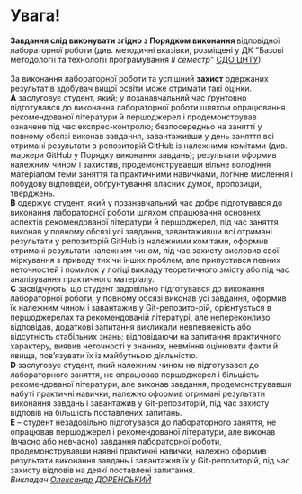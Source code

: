 ﻿# Увага!
<b>Завдання слід виконувати згідно з Порядком виконання </b> відповідної лабораторної роботи (див. методичні вказівки, розміщені у ДК "Базові методології та технології програмування <i>ІІ семестр</i>"  <a href="http://moodle.kntu.kr.ua/">СДО ЦНТУ</a>).<br><br>
За виконання лабораторної роботи та успішний <b>захист</b> одержаних результатів здобувач вищої освіти може отримати такі оцінки.
<br><b>A</b> заслуговує студент, який; у позанавчальний час ґрунтовно підготувався до виконання лабораторної роботи шляхом опрацювання рекомендованої літератури й першоджерел і продемонстрував означене під час експрес-контролю; безпосередньо на занятті у повному обсязі виконав завдання, завантаживши у день заняття всі отримані результати в репозиторій GitHub із належними комітами (див. маркери GitHub у Порядку виконання завдань); результати оформив належним чином і захистив, продемонструвавши вільне володіння матеріалом теми заняття та практичними навичками, логічне мислення і побудову відповідей, обґрунтування власних думок, пропозицій, тверджень.
<br><b>B</b> одержує студент, який у позанавчальний час добре підготувався до виконання лабораторної роботи шляхом опрацювання основних аспектів рекомендованої літератури й першоджерел, під час заняття виконав у повному обсязі усі завдання, завантаживши всі отримані результати у репозиторій GitHub із належними комітами, оформив отримані результати належним чином, під час захисту висловив свої міркування з приводу тих чи інших проблем, але припустився певних неточностей і помилок у логіці викладу теоретичного змісту або під час аналізування практичного матеріалу.
<br><b>C</b> засвідчують, що студент задовільно підготувався до виконання лабораторної роботи, у повному обсязі виконав усі завдання, оформив їх належним чином і завантажив у Git-репозито-рій, орієнтується в першоджерелах та рекомендованій літературі, але непереконливо відповідав, додаткові запитання викликали невпевненість або відсутність стабільних знань; відповідаючи на запитання практичного характеру, виявив неточності у знаннях, невміння оцінювати факти й явища, пов’язувати їх із майбутньою діяльністю.
<br><b>D</b> заслуговує студент, який належним чином не підготувався до лабораторного заняття, не опрацював першоджерел і більшість рекомендованої літератури, але виконав завдання, продемонструвавши набуті практичні навички, належно оформив отримані результати виконання завдань і завантажив у Git-репозиторій, під час захисту відповів на більшість поставлених запитань.
<br><b>E</b> – студент незадовільно підготувався до лабораторного заняття, не опрацював першоджерел і рекомендованої літератури, але виконав (вчасно або невчасно) завдання лабораторної роботи, продемонструвавши наявні практичні навички, належно оформив результати виконання завдань і завантажив їх у Git-репозиторій, під час захисту відповів на деякі поставлені запитання.
<br><i>Викладач <a href="https://t.me/ODorenskyi">Олександр ДОРЕНСЬКИЙ</a></i>

